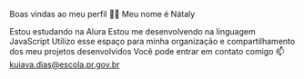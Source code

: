 Boas vindas ao meu perfil 💙💙
Meu nome é Nátaly

Estou estudando na Alura
Estou me desenvolvendo na linguagem JavaScript
Utilizo esse espaço para minha organização e compartilhamento dos meu projetos desenvolvidos
Você pode entrar em contato comigo 📫
kuiava.dias@escola.pr.gov.br

